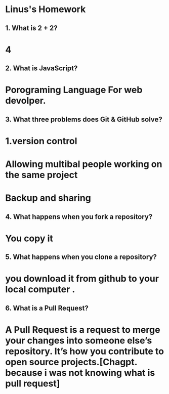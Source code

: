 # Linus's Homework


## 1. What is 2 + 2?

# 4

## 2. What is JavaScript?

# Porograming Language For web devolper.

## 3. What three problems does Git & GitHub solve?

# 1.version control
# Allowing multibal people working on the same project
# Backup and sharing


## 4. What happens when you fork a repository?

# You copy it

## 5. What happens when you clone a repository?

# you download it from github to your local computer .

## 6. What is a Pull Request?

# A Pull Request is a request to merge your changes into someone else’s repository. It’s how you contribute to open source projects.[Chagpt. because i was not knowing what is pull request]
